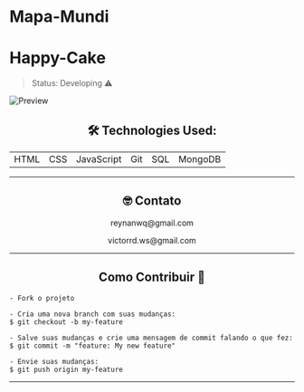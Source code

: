 # Mapa-Mundi

# Happy-Cake


> Status: Developing ⚠️

![Preview]('../../../assets/preview01.png')

<h2 align="center"> 🛠 Technologies Used: </h2>
<table align="center">
    <tr>
        <td>HTML</td>
        <td>CSS</td>
        <td>JavaScript</td>
        <td>Git</td>
        <td>SQL</td>
        <td>MongoDB</td>
    </tr>
<table>

---

<h2 align="center"> 🤓 Contato</h2> 
<p align="center">reynanwq@gmail.com</p>
<p align="center">victorrd.ws@gmail.com</p>

---

<h2 align="center">Como Contribuir 💪</h2>

   ```
   - Fork o projeto 

   - Cria uma nova branch com suas mudanças:
   $ git checkout -b my-feature

   - Salve suas mudanças e crie uma mensagem de commit falando o que fez:
   $ git commit -m "feature: My new feature"

   - Envie suas mudanças:
   $ git push origin my-feature
   ```

---
